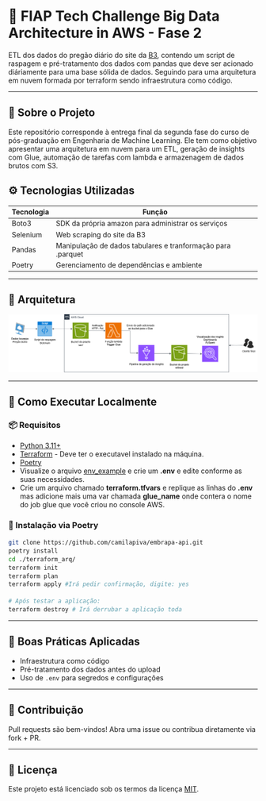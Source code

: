 # 📘 FIAP Tech Challenge Big Data Architecture in AWS - Fase 2

ETL dos dados do pregão diário do site da [B3](https://sistemaswebb3-listados.b3.com.br/indexPage/theorical/IBOV?language=pt-br), contendo um script de raspagem e pré-tratamento dos dados com pandas que deve ser acionado diáriamente para uma base sólida de dados. Seguindo para uma arquitetura em nuvem formada por terraform sendo infraestrutura como código.

---

## 📌 Sobre o Projeto

Este repositório corresponde à entrega final da segunda fase do curso de pós-graduação em Engenharia de Machine Learning. Ele tem como objetivo apresentar uma arquitetura em nuvem para um ETL, geração de insights com Glue, automação de tarefas com lambda e armazenagem de dados brutos com S3.

## ⚙️ Tecnologias Utilizadas

| Tecnologia     | Função                                        |
| -------------- | --------------------------------------------- |
| Boto3          | SDK da própria amazon para administrar os serviços               |
| Selenium       | Web scraping do site da B3                    |
| Pandas         | Manipulação de dados tabulares e tranformação para .parquet                |
| Poetry         | Gerenciamento de dependências e ambiente      |

---

## 📐 Arquitetura

<img src="docs/Arquitetura_AWS.png" alt="Arquitetura do projeto">

---

## 🚀 Como Executar Localmente

### 📦 Requisitos

* [Python 3.11+](https://www.python.org/downloads/)
* [Terraform](https://developer.hashicorp.com/terraform/install) - Deve ter o executavel instalado na máquina.
* [Poetry](https://python-poetry.org/docs/)
* Visualize o arquivo [env_example](env_example.txt) e crie um **.env** e edite conforme as suas necessidades.
* Crie um arquivo chamado **terraform.tfvars** e replique as linhas do **.env** mas adicione mais uma var chamada **glue_name** onde contera o nome do job glue que você criou no console AWS.

### 📂 Instalação via Poetry

```bash
git clone https://github.com/camilapiva/embrapa-api.git
poetry install
cd ./terraform_arq/
terraform init
terraform plan
terraform apply #Irá pedir confirmação, digite: yes

# Após testar a aplicação:
terraform destroy # Irá derrubar a aplicação toda
```
---
## 📌 Boas Práticas Aplicadas

* Infraestrutura como código 
* Pré-tratamento dos dados antes do upload
* Uso de `.env` para segredos e configurações
---

## 👥 Contribuição

Pull requests são bem-vindos! Abra uma issue ou contribua diretamente via fork + PR.

---

## 📃 Licença

Este projeto está licenciado sob os termos da licença [MIT](LICENSE).
